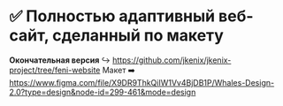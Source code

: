 # :white_check_mark: Полностью адаптивный веб-сайт, сделанный по макету

**Окончательная версия** ↪ https://github.com/jkenix/jkenix-project/tree/feni-website
Макет ➡️ https://www.figma.com/file/X9DR9ThkQiIW1Vv4BjDB1P/Whales-Design-2.0?type=design&node-id=299-461&mode=design
